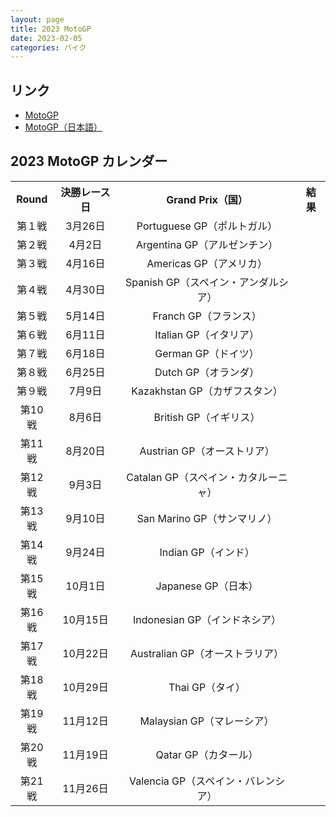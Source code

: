 ```yaml
---
layout: page
title: 2023 MotoGP
date: 2023-02-05
categories: バイク
---
```


## リンク

- [MotoGP](https://www.motogp.com)
- [MotoGP（日本語）](https://www.motogp.com/ja)

## 2023 MotoGP カレンダー

<table class="table table-bordered table-striped">
  <tr align="center">
    <th>Round</th>
    <th>決勝レース日</th>
    <th>Grand Prix（国）</th>
    <th>結果</th>
  </tr>
  <tr align="center">
    <td>第１戦</td>
    <td>3月26日</td>
    <td>Portuguese GP（ポルトガル）</td>
    <td></td>
  </tr>
  <tr align="center">
    <td>第２戦</td>
    <td>4月2日</td>
    <td>Argentina GP（アルゼンチン）</td>
    <td></td>
  </tr>
  <tr align="center">
    <td>第３戦</td>
    <td>4月16日</td>
    <td>Americas GP（アメリカ）</td>
    <td></td>
  </tr>
  <tr align="center">
    <td>第４戦</td>
    <td>4月30日</td>
    <td>Spanish GP（スペイン・アンダルシア）</td>
    <td></td>
  </tr>
  <tr align="center">
    <td>第５戦</td>
    <td>5月14日</td>
    <td>Franch GP（フランス）</td>
    <td></td>
  </tr>
  <tr align="center">
    <td>第６戦</td>
    <td>6月11日</td>
    <td>Italian GP（イタリア）</td>
    <td></td>
  </tr>
  <tr align="center">
    <td>第７戦</td>
    <td>6月18日</td>
    <td>German GP（ドイツ）</td>
    <td></td>
  </tr>
  <tr align="center">
    <td>第８戦</td>
    <td>6月25日</td>
    <td>Dutch GP（オランダ）</td>
    <td></td>
  </tr>
  <tr align="center">
    <td>第９戦</td>
    <td>7月9日</td>
    <td>Kazakhstan GP（カザフスタン）</td>
    <td></td>
  </tr>
  <tr align="center">
    <td>第10戦</td>
    <td>8月6日</td>
    <td>British GP（イギリス）</td>
    <td></td>
  </tr>
  <tr align="center">
    <td>第11戦</td>
    <td>8月20日</td>
    <td>Austrian GP（オーストリア）</td>
    <td></td>
  </tr>
  <tr align="center">
    <td>第12戦</td>
    <td>9月3日</td>
    <td>Catalan GP（スペイン・カタルーニャ）</td>
    <td></td>
  </tr>
  <tr align="center">
    <td>第13戦</td>
    <td>9月10日</td>
    <td>San Marino GP（サンマリノ）</td>
    <td></td>
  </tr>
  <tr align="center">
    <td>第14戦</td>
    <td>9月24日</td>
    <td>Indian GP（インド）</td>
    <td></td>
  </tr>
  <tr align="center">
    <td>第15戦</td>
    <td>10月1日</td>
    <td>Japanese GP（日本）</td>
    <td></td>
  </tr>
  <tr align="center">
    <td>第16戦</td>
    <td>10月15日</td>
    <td>Indonesian GP（インドネシア）</td>
    <td></td>
  </tr>
  <tr align="center">
    <td>第17戦</td>
    <td>10月22日</td>
    <td>Australian GP（オーストラリア）</td>
    <td></td>
  </tr>
  <tr align="center">
    <td>第18戦</td>
    <td>10月29日</td>
    <td>Thai GP（タイ）</td>
    <td></td>
  </tr>
  <tr align="center">
    <td>第19戦</td>
    <td>11月12日</td>
    <td>Malaysian GP（マレーシア）</td>
    <td></td>
  </tr>
  <tr align="center">
    <td>第20戦</td>
    <td>11月19日</td>
    <td>Qatar GP（カタール）</td>
    <td></td>
  </tr>
  <tr align="center">
    <td>第21戦</td>
    <td>11月26日</td>
    <td>Valencia GP（スペイン・バレンシア）</td>
    <td></td>
  </tr>
</table>

